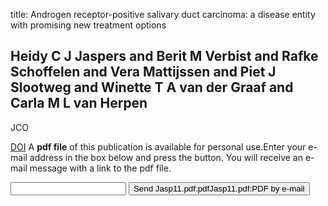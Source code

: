 title: Androgen receptor-positive salivary duct carcinoma: a disease entity with promising new treatment options

## Heidy C J Jaspers and Berit M Verbist and Rafke Schoffelen and Vera Mattijssen and Piet J Slootweg and Winette T A van der Graaf and Carla M L van Herpen
JCO

<a href="https://doi.org/10.1200/JCO.2010.32.8351">DOI</a>
A <b>pdf file</b> of this publication is available for personal use.Enter your e-mail address in the box below and press the button. You will receive an e-mail message with a link to the pdf file.
<form action="sender.php">  <input type="text" name="email">  <input type="submit" value="Send Jasp11.pdf:pdfJasp11.pdf:PDF by e-mail"></form>